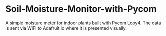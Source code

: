 # Soil-Moisture-Monitor-with-Pycom
A simple moisture meter for indoor plants built with Pycom Lopy4. The data is sent via WiFi to Adafruit.io where it is presented visually.
